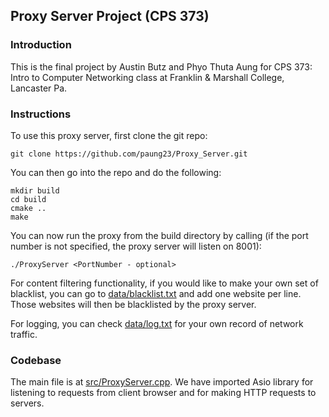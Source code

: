 ## Proxy Server Project (CPS 373)

### Introduction
This is the final project by Austin Butz and Phyo Thuta Aung for CPS 373: Intro to Computer Networking class at Franklin
 & Marshall College, Lancaster Pa. 

### Instructions
To use this proxy server, first clone the git repo:
```
git clone https://github.com/paung23/Proxy_Server.git
```
You can then go into the repo and do the following:
```
mkdir build
cd build
cmake ..
make
```
You can now run the proxy from the build directory by calling (if the port number is not specified, the proxy server 
will listen on 8001):
```
./ProxyServer <PortNumber - optional>
```
For content filtering functionality, if you would like to make your own set of blacklist, you can go to 
[data/blacklist.txt](https://github.com/paung23/Proxy_Server/blob/master/data/blacklist.txt) and add one website per 
line. Those websites will then be blacklisted by the proxy server.

For logging, you can check [data/log.txt](https://github.com/paung23/Proxy_Server/blob/master/data/log.txt) for your own
 record of network traffic.

### Codebase
The main file is at [src/ProxyServer.cpp](https://github.com/paung23/Proxy_Server/blob/master/src/ProxyServer.cpp). We 
have imported Asio library for listening to requests from client browser and for making HTTP requests to servers.
